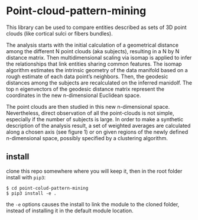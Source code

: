 # Point-cloud-pattern-mining

This library can be used to compare entities described as sets of 3D point clouds (like cortical sulci or fibers bundles).

The analysis starts with the initial calculation of a geometrical distance among the different N point clouds (aka subjects), resulting in a N by N distance matrix. Then multidimensional scaling via isomap is applied to infer the relationships that link entities sharing common features. The isomap algorithm estimates the intrinsic geometry of the data manifold based on a rough estimate of each data point’s neighbors. Then, the geodesic distances among the subjects are recalculated on the inferred manidolf. The top n eigenvectors of the geodesic distance matrix represent the coordinates in the new n-dimensional Euclidean space.

The point clouds are then studied in this new n-dimensional space. Nevertheless, direct observation of all the point-clouds is not simple, especially if the number of subjects is large. In order to make a synthetic description of the analysis result, a set of weighted averages are calculated along a chosen axis (see figure 1) or on given regions of the newly defined n-dimensional space, possibly specified by a clustering algorithm.

## install
clone this repo somewhere where you will keep it, then in the root folder install with `pip3`:

```
$ cd point-colud-pattern-mining
$ pip3 install -e .

```

the `-e` options causes the install to link the module to the cloned folder, instead of installing it in the default module location.
